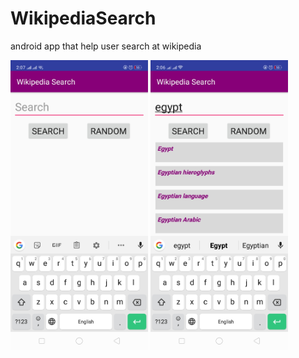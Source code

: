 <h1>WikipediaSearch</h1>
<p>android app that help user  search at wikipedia </p>
<img src = "readme_img/img_0.jpg" width="220" />
<img src = "readme_img/img_1.jpg" width="220" />
